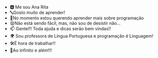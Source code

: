 - 🅰️ Me sou Ana Rita
- 🔤Gosto muito de aprender!
-  🏧No momento estou querendo aprender mais sobre programação
-  😧Não está sendo fácil, mas, não sou de desistir não...
- 📫  Gente!!! Toda ajuda e dicas serão bem vindas!!
- 🌍 Sou professora  de Língua Portuguesa e  programação é Linguagem!
- 🛠️É hora de trabalhar!!
-  🌟Ao infinito e  além!!!


